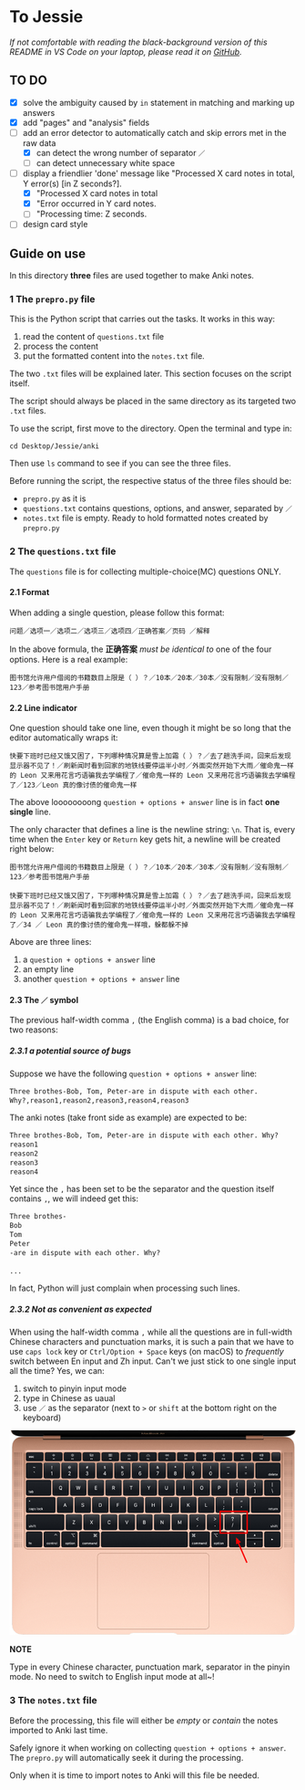 # To Jessie

_If not comfortable with reading the black-background version of this README in VS Code on your laptop, please read it on [GitHub](https://github.com/Linerre/Jessie/tree/master/anki)._

## TO DO
- [x] solve the ambiguity caused by `in` statement in matching and marking up answers
- [x] add "pages" and "analysis" fields
- [ ] add an error detector to automatically catch and skip errors met in the raw data
    - [x] can detect the wrong number of separator `／`
    - [ ] can detect unnecessary white space
- [ ] display a friendlier 'done' message like "Processed X card notes in total, Y error(s) [in Z seconds?].
    - [x] "Processed X card notes in total
    - [x] "Error occurred in Y card notes. 
    - [ ] "Processing time: Z seconds.
- [ ] design card style

## Guide on use

In this directory **three** files are used together to make Anki notes.

### 1 The `prepro.py` file
This is the Python script that carries out the tasks. It works in this way:
1. read the content of `questions.txt` file
2. process the content
3. put the formatted content into the `notes.txt` file.

The two `.txt` files will be explained later. This section focuses on the script itself.

The script should always be placed in the same directory as its targeted two `.txt` files.

To use the script, first move to the directory. Open the terminal and type in:
```
cd Desktop/Jessie/anki
```
Then use `ls` command to see if you can see the three files. 

Before running the script, the respective status of the three files should be:
- `prepro.py` as it is
- `questions.txt` contains questions, options, and answer, separated by `／`
- `notes.txt` file is empty. Ready to hold formatted notes created by `prepro.py`

### 2 The `questions.txt` file
The `questions` file is for collecting multiple-choice(MC) questions ONLY. 

#### 2.1 Format
When adding a single question, please follow this format:

```
问题／选项一／选项二／选项三／选项四／正确答案／页码 ／解释
```

In the above formula, the **正确答案** *must be identical to* one of the four options. Here is a real example:
```
图书馆允许用户借阅的书籍数目上限是（ ）？／10本／20本／30本／没有限制／没有限制／123／参考图书馆用户手册
```

#### 2.2 Line indicator
One question should take one line, even though it might be so long that the editor automatically wraps it:
```
快要下班时已经又饿又困了，下列哪种情况算是雪上加霜（ ）？／去了趟洗手间，回来后发现显示器不见了！／刷新闻时看到回家的地铁线要停运半小时／外面突然开始下大雨／催命鬼一样的 Leon 又来用花言巧语骗我去学编程了／催命鬼一样的 Leon 又来用花言巧语骗我去学编程了／123／Leon 真的像讨债的催命鬼一样
```

The above loooooooong `question + options + answer` line is in fact **one single** line.

The only character that defines a line is the newline string: `\n`. That is, every time when the `Enter` key or `Return` key  gets hit, a newline will be created right below:

```
图书馆允许用户借阅的书籍数目上限是（ ）？／10本／20本／30本／没有限制／没有限制／123／参考图书馆用户手册

快要下班时已经又饿又困了，下列哪种情况算是雪上加霜（ ）？／去了趟洗手间，回来后发现显示器不见了！／刷新闻时看到回家的地铁线要停运半小时／外面突然开始下大雨／催命鬼一样的 Leon 又来用花言巧语骗我去学编程了／催命鬼一样的 Leon 又来用花言巧语骗我去学编程了／34 ／ Leon 真的像讨债的催命鬼一样哦，躲都躲不掉
```
Above are three lines: 
1. a `question + options + answer` line 
2. an empty line
3. another `question + options + answer` line

#### 2.3 The `／` symbol

The previous half-width comma `,` (the English comma) is a bad choice, for two reasons:

##### 2.3.1 a potential source of bugs
Suppose we have the following `question + options + answer` line:

```
Three brothes-Bob, Tom, Peter-are in dispute with each other. Why?,reason1,reason2,reason3,reason4,reason3
```

The anki notes (take front side as example) are expected to be:
```
Three brothes-Bob, Tom, Peter-are in dispute with each other. Why?
reason1
reason2
reason3
reason4
```

Yet since the `,` has been set to be the separator and the question itself contains `,`, we will indeed get this:
```
Three brothes-
Bob
Tom
Peter
-are in dispute with each other. Why?

...

```
In fact, Python will just complain when processing such lines. 

##### 2.3.2 Not as convenient as expected
When using the half-width comma `,` while all the questions are in full-width Chinese characters and punctuation marks, it is such a pain that we have to use `caps lock` key or `Ctrl/Option + Space` keys (on macOS) to _frequently_ switch between En input and Zh input. Can't we just stick to one single input all the time? Yes, we can:

1. switch to pinyin input mode
2. type in Chinese as uaual
3. use `／` as the separator (next to `>` or `shift` at the bottom right on the keyboard)

![the `／` key](https://github.com/Linerre/Jessie/blob/master/anki/mac_kb.jpg)

**NOTE**

Type in every Chinese character, punctuation mark, separator in the pinyin mode. No need to switch to English input mode at all~!

### 3 The `notes.txt` file
Before the processing, this file will either be _empty_ or _contain_ the notes imported to Anki last time.

Safely ignore it when working on collecting `question + options + answer`. The `prepro.py` will automatically seek it during the processing. 

Only when it is time to import notes to Anki will this file be needed. 